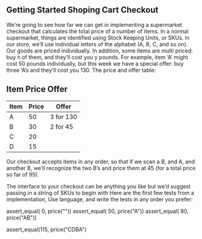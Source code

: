 ## Getting Started Shoping Cart Checkout

We’re going to see how far we can get in implementing a supermarket checkout that calculates the total price of a number of items. In a normal supermarket, things are identified using Stock Keeping Units, or SKUs. In our store, we’ll use individual letters of the alphabet (A, B, C, and so on). Our goods are priced individually. In addition, some items are multi priced: buy n of them, and they’ll cost you y pounds. For example, item ‘A’ might cost 50 pounds individually, but this week we have a special offer: buy three ‘A’s and they’ll cost you 130. The price and offer table:

Item  Price   Offer
--------------------------
| Item | Price | Offer     |
| ---- | ----- | --------- |
| A    | 50    | 3 for 130 |
| B    | 30    | 2 for 45  |
| C    | 20    |           |
| D    | 15    |           |

Our checkout accepts items in any order, so that if we scan a B, and A, and another B, we’ll recognize the two B’s and price them at 45 (for a total price so far of 95).


The interface to your checkout can be anything you like but we’d suggest passing in a string of SKUs to begin with
Here are the first few tests from a  implementation, Use language, and write the tests in any order you prefer:

assert_equal(  0, price(""))
assert_equal( 50, price("A"))
assert_equal( 80, price("AB"))

assert_equal(115, price("CDBA")